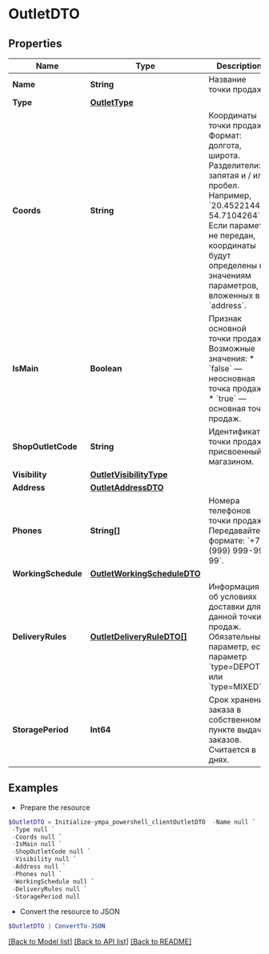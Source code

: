 # OutletDTO
## Properties

Name | Type | Description | Notes
------------ | ------------- | ------------- | -------------
**Name** | **String** | Название точки продаж.  | 
**Type** | [**OutletType**](OutletType.md) |  | 
**Coords** | **String** | Координаты точки продаж.  Формат: долгота, широта. Разделители: запятая и / или пробел. Например, &#x60;20.4522144, 54.7104264&#x60;.  Если параметр не передан, координаты будут определены по значениям параметров, вложенных в &#x60;address&#x60;.  | [optional] 
**IsMain** | **Boolean** | Признак основной точки продаж.  Возможные значения:  * &#x60;false&#x60; — неосновная точка продаж. * &#x60;true&#x60; — основная точка продаж.  | [optional] 
**ShopOutletCode** | **String** | Идентификатор точки продаж, присвоенный магазином. | [optional] 
**Visibility** | [**OutletVisibilityType**](OutletVisibilityType.md) |  | [optional] 
**Address** | [**OutletAddressDTO**](OutletAddressDTO.md) |  | 
**Phones** | **String[]** | Номера телефонов точки продаж. Передавайте в формате: &#x60;+7 (999) 999-99-99&#x60;.  | 
**WorkingSchedule** | [**OutletWorkingScheduleDTO**](OutletWorkingScheduleDTO.md) |  | 
**DeliveryRules** | [**OutletDeliveryRuleDTO[]**](OutletDeliveryRuleDTO.md) | Информация об условиях доставки для данной точки продаж.  Обязательный параметр, если параметр &#x60;type&#x3D;DEPOT&#x60; или &#x60;type&#x3D;MIXED&#x60;.  | [optional] 
**StoragePeriod** | **Int64** | Срок хранения заказа в собственном пункте выдачи заказов. Считается в днях. | [optional] 

## Examples

- Prepare the resource
```powershell
$OutletDTO = Initialize-ympa_powershell_clientOutletDTO  -Name null `
 -Type null `
 -Coords null `
 -IsMain null `
 -ShopOutletCode null `
 -Visibility null `
 -Address null `
 -Phones null `
 -WorkingSchedule null `
 -DeliveryRules null `
 -StoragePeriod null
```

- Convert the resource to JSON
```powershell
$OutletDTO | ConvertTo-JSON
```

[[Back to Model list]](../README.md#documentation-for-models) [[Back to API list]](../README.md#documentation-for-api-endpoints) [[Back to README]](../README.md)

